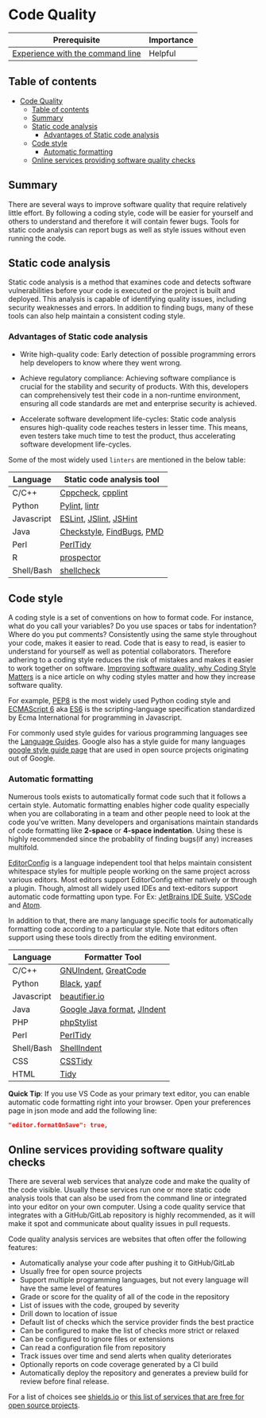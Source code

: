 # Code Quality

| Prerequisite                                                                                  | Importance |
| --------------------------------------------------------------------------------------------- | ---------- |
| [Experience with the command line](https://programminghistorian.org/en/lessons/intro-to-bash) | Helpful    |

## Table of contents

- [Code Quality](#code-quality)
  - [Table of contents](#table-of-contents)
  - [Summary](#summary)
  - [Static code analysis](#static-code-analysis)
    - [Advantages of Static code analysis](#advantages-of-static-code-analysis)
  - [Code style](#code-style)
    - [Automatic formatting](#automatic-formatting)
  - [Online services providing software quality checks](#online-services-providing-software-quality-checks)

## Summary

There are several ways to improve software quality that require relatively little effort.
By following a coding style, code will be easier for yourself and others to understand and therefore it will contain fewer bugs.
Tools for static code analysis can report bugs as well as style issues without even running the code.

## Static code analysis


Static code analysis is a method that examines code and detects software vulnerabilities before your code is executed or the project is built and deployed. 
This analysis is capable of identifying quality issues, including security weaknesses and errors. 
In addition to finding bugs, many of these tools can also help maintain a consistent coding style.

### Advantages of Static code analysis

- Write high-quality code: Early detection of possible programming errors help developers to know where they went wrong.

- Achieve regulatory compliance: Achieving software compliance is crucial for the stability and security of products. With this, developers can comprehensively test their code in a non-runtime environment, ensuring all code standards are met and enterprise security is achieved. 

- Accelerate software development life-cycles: Static code analysis ensures high-quality code reaches testers in lesser time. This means, even testers take much time to test the product, thus accelerating software development life-cycles. 

Some of the most widely used `linters` are mentioned in the below table:

| Language                  | Static code analysis tool|
|---------------------------|------------------------|
| C/C++                     | [Cppcheck](http://cppcheck.sourceforge.net/), [cpplint](https://github.com/cpplintcpplint)|
| Python                    | [Pylint](https://pypi.org/project/pylint/), [lintr](https://github.com/jimhester/lintr)|
| Javascript                | [ESLint](https://eslint.org/), [JSlint](https://jslint.com/), [JSHint](https://jshint.com/)|
| Java                      | [Checkstyle](https://checkstyle.sourceforge.io/), [FindBugs](http://findbugs.sourceforge.net), [PMD](https://pmd.github.io/)|
| Perl                      | [PerlTidy](https://metacpan.org/pod/perltidy)|
| R                         | [prospector](https://prospector.readthedocs.io)|
| Shell/Bash                | [shellcheck](https://www.shellcheck.net)|

## Code style

A coding style is a set of conventions on how to format code.
For instance, what do you call your variables? Do you use spaces or tabs for indentation? Where do you put comments?
Consistently using the same style throughout your code, makes it easier to read.
Code that is easy to read, is easier to understand for yourself as well as potential collaborators.
Therefore adhering to a coding style reduces the risk of mistakes and makes it easier to work together on software.
[Improving software quality, why Coding Style Matters](http://coding.smashingmagazine.com/2012/10/25/why-coding-style-matters/) is a nice article on why coding styles matter and how they increase software quality.

For example, [PEP8](https://www.python.org/dev/peps/pep-0008/) is the most widely used Python coding style and [ECMAScript 6](http://es6-features.org/) aka [ES6](http://es6-features.org/) is the scripting-language specification standardized by Ecma International for programming in Javascript.

For commonly used style guides for various programming languages see the [Language Guides](https://guide.esciencecenter.nl/best_practices/language_guides/languages_overview.html).
Google also has a style guide for many languages [google style guide page](https://code.google.com/p/google-styleguide/) that are used in open source projects originating out of Google.

### Automatic formatting

Numerous tools exists to automatically format code such that it follows a certain style. Automatic formatting enables higher code quality especially when you are collaborating in a team and other people need to look at the code you've written. Many developers and organisations maintain standards of code formatting like **2-space** or **4-space indentation**. Using these is highly recommended since the probablity of finding bugs(if any) increases multifold.

[EditorConfig](https://editorconfig.org) is a language independent tool that helps maintain consistent whitespace styles for multiple people working on the same project across various editors. Most editors support EditorConfig either natively or through a plugin. Though, almost all widely used IDEs and text-editors support automatic code formatting upon type. For Ex: [JetBrains IDE Suite](https://www.jetbrains.com/products.html#), [VSCode](https://code.visualstudio.com/) and [Atom](https://atom.io/).

In addition to that, there are many language specific tools for automatically formatting code according to a particular style.
Note that editors often support using these tools directly from the editing environment.

| Language   | Formatter Tool              |
|------------|-----------------------------|
| C/C++      | [GNUIndent](http://www.gnu.org/software/indent/), [GreatCode](http://sourceforge.net/projects/gcgreatcode/)|
| Python     | [Black](https://black.readthedocs.io), [yapf](https://pypi.org/project/yapf/)|
| Javascript | [beautifier.io](https://beautifier.io/)|
| Java       | [Google Java format](https://github.com/google/google-java-format), [JIndent](http://www.jindent.com/)|
| PHP        | [phpStylist](http://sourceforge.net/projects/phpstylist/)|
| Perl       | [PerlTidy](http://perltidy.sourceforge.net/)|
| Shell/Bash | [ShellIndent](http://www.bolthole.com/AWK.html)|
| CSS        | [CSSTidy](http://csstidy.sourceforge.net/)|
| HTML       | [Tidy](http://tidy.sourceforge.net/)|

**Quick Tip**: If you use VS Code as your primary text editor, you can enable automatic code formatting right into your browser. Open your preferences page in json mode and add the following line:

```json
"editor.formatOnSave": true,
```

## Online services providing software quality checks

There are several web services that analyze code and make the quality of the code visible.
Usually these services run one or more static code analysis tools that can also be used from the command line or integrated into your editor on your own computer.
Using a code quality service that integrates with a GitHub/GitLab repository is highly recommended, as it will make it spot and communicate about quality issues in pull requests.

Code quality analysis services are websites that often offer the following features:

- Automatically analyse your code after pushing it to GitHub/GitLab
- Usually free for open source projects
- Support multiple programming languages, but not every language will have the same level of features
- Grade or score for the quality of all of the code in the repository
- List of issues with the code, grouped by severity
- Drill down to location of issue
- Default list of checks which the service provider finds the best practice
- Can be configured to make the list of checks more strict or relaxed
- Can be configured to ignore files or extensions
- Can read a configuration file from repository
- Track issues over time and send alerts when quality deteriorates
- Optionally reports on code coverage generated by a CI build
- Automatically deploy the repository and generates a preview build for review before final release.

For a list of choices see [shields.io](https://shields.io/category/analysis) or [this list of services that are free for open source projects](https://github.com/ripienaar/free-for-dev#code-quality).

